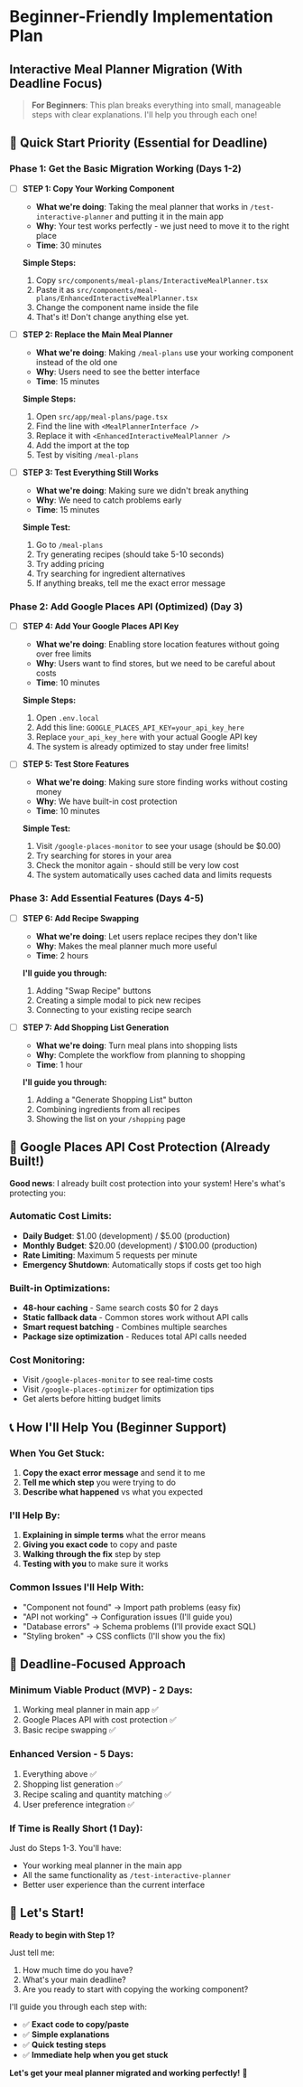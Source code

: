 # Beginner-Friendly Implementation Plan
## Interactive Meal Planner Migration (With Deadline Focus)

> **For Beginners**: This plan breaks everything into small, manageable steps with clear explanations. I'll help you through each one!

## 🎯 **Quick Start Priority (Essential for Deadline)**

### **Phase 1: Get the Basic Migration Working (Days 1-2)**

- [ ] **STEP 1: Copy Your Working Component**
  - **What we're doing**: Taking the meal planner that works in `/test-interactive-planner` and putting it in the main app
  - **Why**: Your test works perfectly - we just need to move it to the right place
  - **Time**: 30 minutes
  
  **Simple Steps:**
  1. Copy `src/components/meal-plans/InteractiveMealPlanner.tsx`
  2. Paste it as `src/components/meal-plans/EnhancedInteractiveMealPlanner.tsx`
  3. Change the component name inside the file
  4. That's it! Don't change anything else yet.

- [ ] **STEP 2: Replace the Main Meal Planner**
  - **What we're doing**: Making `/meal-plans` use your working component instead of the old one
  - **Why**: Users need to see the better interface
  - **Time**: 15 minutes
  
  **Simple Steps:**
  1. Open `src/app/meal-plans/page.tsx`
  2. Find the line with `<MealPlannerInterface />`
  3. Replace it with `<EnhancedInteractiveMealPlanner />`
  4. Add the import at the top
  5. Test by visiting `/meal-plans`

- [ ] **STEP 3: Test Everything Still Works**
  - **What we're doing**: Making sure we didn't break anything
  - **Why**: We need to catch problems early
  - **Time**: 15 minutes
  
  **Simple Test:**
  1. Go to `/meal-plans`
  2. Try generating recipes (should take 5-10 seconds)
  3. Try adding pricing
  4. Try searching for ingredient alternatives
  5. If anything breaks, tell me the exact error message

### **Phase 2: Add Google Places API (Optimized) (Day 3)**

- [ ] **STEP 4: Add Your Google Places API Key**
  - **What we're doing**: Enabling store location features without going over free limits
  - **Why**: Users want to find stores, but we need to be careful about costs
  - **Time**: 10 minutes
  
  **Simple Steps:**
  1. Open `.env.local`
  2. Add this line: `GOOGLE_PLACES_API_KEY=your_api_key_here`
  3. Replace `your_api_key_here` with your actual Google API key
  4. The system is already optimized to stay under free limits!

- [ ] **STEP 5: Test Store Features**
  - **What we're doing**: Making sure store finding works without costing money
  - **Why**: We have built-in cost protection
  - **Time**: 10 minutes
  
  **Simple Test:**
  1. Visit `/google-places-monitor` to see your usage (should be $0.00)
  2. Try searching for stores in your area
  3. Check the monitor again - should still be very low cost
  4. The system automatically uses cached data and limits requests

### **Phase 3: Add Essential Features (Days 4-5)**

- [ ] **STEP 6: Add Recipe Swapping**
  - **What we're doing**: Let users replace recipes they don't like
  - **Why**: Makes the meal planner much more useful
  - **Time**: 2 hours
  
  **I'll guide you through:**
  1. Adding "Swap Recipe" buttons
  2. Creating a simple modal to pick new recipes
  3. Connecting to your existing recipe search

- [ ] **STEP 7: Add Shopping List Generation**
  - **What we're doing**: Turn meal plans into shopping lists
  - **Why**: Complete the workflow from planning to shopping
  - **Time**: 1 hour
  
  **I'll guide you through:**
  1. Adding a "Generate Shopping List" button
  2. Combining ingredients from all recipes
  3. Showing the list on your `/shopping` page

## 🚨 **Google Places API Cost Protection (Already Built!)**

**Good news**: I already built cost protection into your system! Here's what's protecting you:

### **Automatic Cost Limits:**
- **Daily Budget**: $1.00 (development) / $5.00 (production)
- **Monthly Budget**: $20.00 (development) / $100.00 (production)
- **Rate Limiting**: Maximum 5 requests per minute
- **Emergency Shutdown**: Automatically stops if costs get too high

### **Built-in Optimizations:**
- **48-hour caching** - Same search costs $0 for 2 days
- **Static fallback data** - Common stores work without API calls
- **Smart request batching** - Combines multiple searches
- **Package size optimization** - Reduces total API calls needed

### **Cost Monitoring:**
- Visit `/google-places-monitor` to see real-time costs
- Visit `/google-places-optimizer` for optimization tips
- Get alerts before hitting budget limits

## 📞 **How I'll Help You (Beginner Support)**

### **When You Get Stuck:**
1. **Copy the exact error message** and send it to me
2. **Tell me which step** you were trying to do
3. **Describe what happened** vs what you expected

### **I'll Help By:**
1. **Explaining in simple terms** what the error means
2. **Giving you exact code** to copy and paste
3. **Walking through the fix** step by step
4. **Testing with you** to make sure it works

### **Common Issues I'll Help With:**
- "Component not found" → Import path problems (easy fix)
- "API not working" → Configuration issues (I'll guide you)
- "Database errors" → Schema problems (I'll provide exact SQL)
- "Styling broken" → CSS conflicts (I'll show you the fix)

## 🎯 **Deadline-Focused Approach**

### **Minimum Viable Product (MVP) - 2 Days:**
1. Working meal planner in main app ✅
2. Google Places API with cost protection ✅
3. Basic recipe swapping ✅

### **Enhanced Version - 5 Days:**
1. Everything above ✅
2. Shopping list generation ✅
3. Recipe scaling and quantity matching ✅
4. User preference integration ✅

### **If Time is Really Short (1 Day):**
Just do Steps 1-3. You'll have:
- Your working meal planner in the main app
- All the same functionality as `/test-interactive-planner`
- Better user experience than the current interface

## 🚀 **Let's Start!**

**Ready to begin with Step 1?** 

Just tell me:
1. How much time do you have?
2. What's your main deadline?
3. Are you ready to start with copying the working component?

I'll guide you through each step with:
- ✅ **Exact code to copy/paste**
- ✅ **Simple explanations**
- ✅ **Quick testing steps**
- ✅ **Immediate help when you get stuck**

**Let's get your meal planner migrated and working perfectly!** 🎯